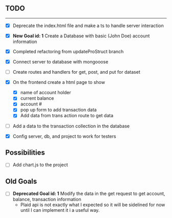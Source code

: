 ## TODO
---
- [X] Deprecate the index.html file and make a ts to handle server interaction
- [X] **New Goal id: 1** Create a Database with basic (John Doe) account information
- [X] Completed refactoring from updateProStruct branch
- [X] Connect server to database with mongooose
- [ ] Create routes and handlers for get, post, and put for dataset
- [X] On the frontend create a html page to show
     - [X] name of account holder
     - [X] current balance
     - [X] account #
     - [X] pop up form to add transaction data
     - [X] Add data from trans action route to get data
- [ ] Add a data to the transaction collection in the database
- [X] Config server, db, and project to work for testers


## Possibilities
- [ ] Add chart.js to the project

## Old Goals

- [ ] **Deprecated Goal id: 1** Modify the data in the get request to get account, balance, transaction information
    - Plaid api is not exactly what I expected so it will be sidelined for now until I can implement it i a useful way.
